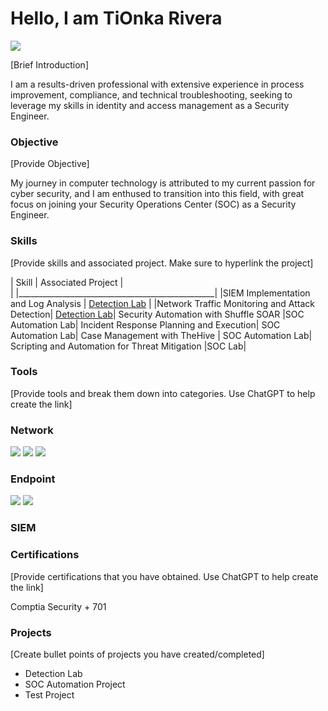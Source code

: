 # Hello, I am TiOnka Rivera
<a href = "www.linkedin.com/in/
TiOnkaRivera"><img src="https://img.shields.io/badge/-LinkedIn-0072b1?&style=for-the-badge&logo=linkedin&logoColor=white" /></a>

[Brief Introduction]

I am a results-driven professional with extensive experience in process improvement, compliance, and technical troubleshooting, seeking to leverage my skills in identity and access management as a Security Engineer.

### Objective
[Provide Objective]

My journey in computer technology is attributed to my current passion for cyber security, and I am enthused to transition into this field, with great focus on joining your Security Operations Center (SOC) as a Security Engineer.

### Skills
[Provide skills and associated project. Make sure to hyperlink the project]

| Skill                                            | Associated Project                           |   
|                                                  |_________________________________________________|
|SIEM Implementation and Log Analysis              | <a href="https://google.com">Detection Lab</a>  |
|Network Traffic Monitoring and Attack Detection| <a href="https://google.com">Detection Lab</a>|
Security Automation with Shuffle SOAR  |SOC Automation Lab|
Incident Response Planning and Execution| SOC Automation Lab|
Case Management with TheHive | SOC Automation Lab|
Scripting and Automation for Threat Mitigation |SOC Lab|

### Tools
[Provide tools and break them down into categories. Use ChatGPT to help create the link]

### Network
<div>
  <img src="https://img.shields.io/badge/-Wireshark-1679A7?&style=for-the-badge&logo=Wireshark&logoColor=white" />
  <img src="https://img.shields.io/badge/ -Suricata -EF3B2D?&style=for-the-badge&logo=Suricata&logoColor=white" />
  <img src="https://img.shields.io/badge/ -Zeek - 777BB4?&style=for-the-badge&logo=Zeek&logoColor=white" />
</div>

### Endpoint
<div>
  <img src="https://img.shields.io/badge/-Microsoft_Defender_for_Endpoint-00A4EF?&style=for-the-badge&logo=Microsoft&logoColor=white" />
  <img src="https://img.shields.io/badge/-Velociraptor-4B275F?&style=for-the-badge&logo=Velociraptor&logocolor=white" />
</div>

### SIEM
<div>
  
</div>

### Certifications
[Provide certifications that you have obtained. Use ChatGPT to help create the link]
<div>
  Comptia Security + 701
</div>

### Projects
[Create bullet points of projects you have created/completed]
- Detection Lab
- SOC Automation Project
- Test Project
